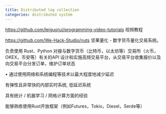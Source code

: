 ```yaml
---
title: Distributed log collection
categories: distributed system
---
```


https://github.com/leiguorui/programming-video-tutorials 视频教程

https://github.com/We-Hack-Studio/nuts 坚果量化 - 数字货币量化交易系统。



<!--more-->

负责使用 Rust、Python 对接与数字货币（比特币，以太坊等）交易所（火币，OKEX，币安等）有关的API
设计和实施高频交易平台，从交易平台收集报价以及向交易平台分发订单，维护订单状态

• 通过使用网络和系统编程等技术以最大程度地减少延迟


有弹性且非常快的内部实时系统, 低延迟系统

具有统计 / 机器学习 / 网格计算方面的经验

能够熟练使用Rust开放框架（例如Futures，Tokio，Diesel，Serde等）